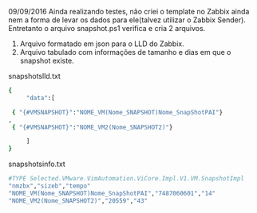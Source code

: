 09/09/2016
Ainda realizando testes, não criei o template no Zabbix ainda nem a forma de levar os dados para ele(talvez utilizar o Zabbix Sender).
Entretanto o arquivo snapshot.ps1 verifica e cria 2 arquivos.
  1. Arquivo formatado em json para o LLD do Zabbix.
  2. Arquivo tabulado com informações de tamanho e dias em que o snapshot existe.


snapshotslld.txt
```sh
{
	 "data":[

 { "{#VMSNAPSHOT}":"NOME_VM(Nome_SNAPSHOT)Nome_SnapShotPAI"}
,
 { "{#VMSNAPSHOT}":"NOME_VM2(Nome_SNAPSHOT2)"}

	 ]
}
``` 


snapshotsinfo.txt
```sh
#TYPE Selected.VMware.VimAutomation.ViCore.Impl.V1.VM.SnapshotImpl
"nmzbx","sizeb","tempo"
"NOME_VM(Nome_SNAPSHOT)Nome_SnapShotPAI","7487060601","14"
"NOME_VM2(Nome_SNAPSHOT2)","20559","43"
```
